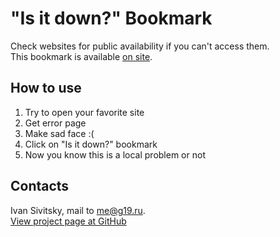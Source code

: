 # "Is it down?" Bookmark

Check websites for public availability if you can't access them.  
This bookmark is available [on site](https://sivitsky.github.io/isitdown-bookmark/index.html).

## How to use

1.  Try to open your favorite site
2.  Get error page
3.  Make sad face :(
4.  Click on "Is it down?" bookmark
5.  Now you know this is a local problem or not

## Contacts

Ivan Sivitsky, mail to [me@g19.ru](mailto:me@g19.ru).  
[View project page at GitHub](https://github.com/sivitsky/isitdown-bookmark)
